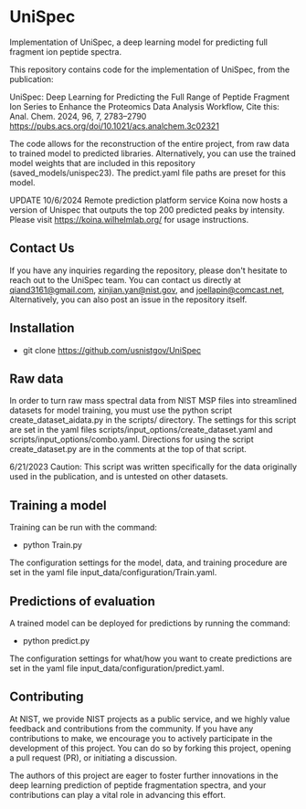 # UniSpec
Implementation of UniSpec, a deep learning model for predicting full fragment ion peptide spectra.

This repository contains code for the implementation of UniSpec, from the publication:

UniSpec: Deep Learning for Predicting the Full Range of Peptide Fragment Ion Series to Enhance the Proteomics Data Analysis Workflow, Cite this: Anal. Chem. 2024, 96, 7, 2783–2790 https://pubs.acs.org/doi/10.1021/acs.analchem.3c02321

The code allows for the reconstruction of the entire project, from raw data to trained model to predicted libraries. 
Alternatively, you can use the trained model weights that are included in this repository (saved_models/unispec23).
The predict.yaml file paths are preset for this model.

UPDATE 10/6/2024
Remote prediction platform service Koina now hosts a version of Unispec that outputs the top 200 predicted peaks by intensity. Please visit https://koina.wilhelmlab.org/ for
usage instructions.

## Contact Us ##

If you have any inquiries regarding the repository, please don't hesitate to reach out to the UniSpec team. You can contact us directly at qiand3161@gmail.com, xinjian.yan@nist.gov, and joellapin@comcast.net, Alternatively, you can also post an issue in the repository itself.

Installation
-
- git clone https://github.com/usnistgov/UniSpec

Raw data
--------
In order to turn raw mass spectral data from NIST MSP files into streamlined datasets for model training, you must use
the python script create_dataset_aidata.py in the scripts/ directory. The settings for this script are set in the
yaml files scripts/input_options/create_dataset.yaml and scripts/input_options/combo.yaml. Directions for using
the script create_dataset.py are in the comments at the top of that script.

6/21/2023
Caution: This script was written specifically for the data originally used in the publication, and is untested on 
other datasets.

Training a model
----------------
Training can be run with the command: 

- python Train.py 

The configuration settings for the model, data, and training procedure are set in the yaml file 
input_data/configuration/Train.yaml.

Predictions of evaluation
-------------------------
A trained model can be deployed for predictions by running the command:

- python predict.py

The configuration settings for what/how you want to create predictions are set in the yaml file 
input_data/configuration/predict.yaml.

Contributing
------------

At NIST, we provide NIST projects as a public service, and we highly value feedback and contributions from the community. If you have any contributions to make, we encourage you to actively participate in the development of this project. You can do so by forking this project, opening a pull request (PR), or initiating a discussion.

The authors of this project are eager to foster further innovations in the deep learning prediction of peptide fragmentation spectra, and your contributions can play a vital role in advancing this effort.

